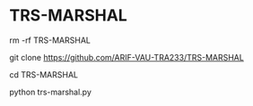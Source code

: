 # TRS-MARSHAL


rm -rf TRS-MARSHAL

git clone  https://github.com/ARIF-VAU-TRA233/TRS-MARSHAL

cd TRS-MARSHAL

python trs-marshal.py
